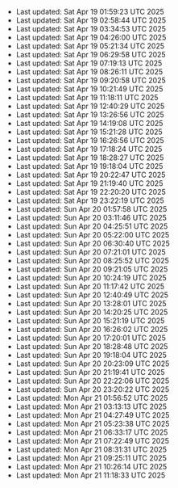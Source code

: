 
- Last updated: Sat Apr 19 01:59:23 UTC 2025
- Last updated: Sat Apr 19 02:58:44 UTC 2025
- Last updated: Sat Apr 19 03:34:53 UTC 2025
- Last updated: Sat Apr 19 04:26:00 UTC 2025
- Last updated: Sat Apr 19 05:21:34 UTC 2025
- Last updated: Sat Apr 19 06:29:58 UTC 2025
- Last updated: Sat Apr 19 07:19:13 UTC 2025
- Last updated: Sat Apr 19 08:26:11 UTC 2025
- Last updated: Sat Apr 19 09:20:58 UTC 2025
- Last updated: Sat Apr 19 10:21:49 UTC 2025
- Last updated: Sat Apr 19 11:18:11 UTC 2025
- Last updated: Sat Apr 19 12:40:29 UTC 2025
- Last updated: Sat Apr 19 13:26:56 UTC 2025
- Last updated: Sat Apr 19 14:19:08 UTC 2025
- Last updated: Sat Apr 19 15:21:28 UTC 2025
- Last updated: Sat Apr 19 16:26:56 UTC 2025
- Last updated: Sat Apr 19 17:18:24 UTC 2025
- Last updated: Sat Apr 19 18:28:27 UTC 2025
- Last updated: Sat Apr 19 19:18:04 UTC 2025
- Last updated: Sat Apr 19 20:22:47 UTC 2025
- Last updated: Sat Apr 19 21:19:40 UTC 2025
- Last updated: Sat Apr 19 22:20:20 UTC 2025
- Last updated: Sat Apr 19 23:22:19 UTC 2025
- Last updated: Sun Apr 20 01:57:58 UTC 2025
- Last updated: Sun Apr 20 03:11:46 UTC 2025
- Last updated: Sun Apr 20 04:25:51 UTC 2025
- Last updated: Sun Apr 20 05:22:00 UTC 2025
- Last updated: Sun Apr 20 06:30:40 UTC 2025
- Last updated: Sun Apr 20 07:21:01 UTC 2025
- Last updated: Sun Apr 20 08:25:52 UTC 2025
- Last updated: Sun Apr 20 09:21:05 UTC 2025
- Last updated: Sun Apr 20 10:24:19 UTC 2025
- Last updated: Sun Apr 20 11:17:42 UTC 2025
- Last updated: Sun Apr 20 12:40:49 UTC 2025
- Last updated: Sun Apr 20 13:28:01 UTC 2025
- Last updated: Sun Apr 20 14:20:25 UTC 2025
- Last updated: Sun Apr 20 15:21:19 UTC 2025
- Last updated: Sun Apr 20 16:26:02 UTC 2025
- Last updated: Sun Apr 20 17:20:01 UTC 2025
- Last updated: Sun Apr 20 18:28:48 UTC 2025
- Last updated: Sun Apr 20 19:18:04 UTC 2025
- Last updated: Sun Apr 20 20:23:09 UTC 2025
- Last updated: Sun Apr 20 21:19:41 UTC 2025
- Last updated: Sun Apr 20 22:22:06 UTC 2025
- Last updated: Sun Apr 20 23:20:22 UTC 2025
- Last updated: Mon Apr 21 01:56:52 UTC 2025
- Last updated: Mon Apr 21 03:13:13 UTC 2025
- Last updated: Mon Apr 21 04:27:49 UTC 2025
- Last updated: Mon Apr 21 05:23:38 UTC 2025
- Last updated: Mon Apr 21 06:33:17 UTC 2025
- Last updated: Mon Apr 21 07:22:49 UTC 2025
- Last updated: Mon Apr 21 08:31:31 UTC 2025
- Last updated: Mon Apr 21 09:25:11 UTC 2025
- Last updated: Mon Apr 21 10:26:14 UTC 2025
- Last updated: Mon Apr 21 11:18:33 UTC 2025
